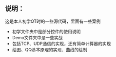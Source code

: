 ## 说明：

这是本人初学QT时的一些源代码，里面有一些案例

+ 初学文件夹中是部分控件的使用说明
+ Demo文件夹中是一些实战
+ 包括TCP、UDP通信的实现，还有简单计算器的实现
+ 绘图、QQ基本原理的实现、曲线的绘制

